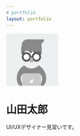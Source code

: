 ```yaml
---
# portfolio
layout: portfolio
---
```


<!--
![太郎のアイコン](taro.png)
-->

<img src="/sandbox/portfolio/taro.png" width="140" height="140" alt="太郎のアイコン">

山田太郎
=======

UI/UXデザイナー見習いです。
